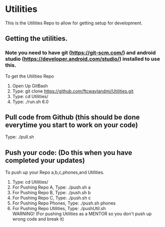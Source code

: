 # Utilities
This is the Utilities Repo to allow for getting setup for development.

## Getting the utilities.
### Note you need to have git (https://git-scm.com/) and android studio (https://developer.android.com/studio/) installed to use this.

To get the Utilities Repo 
1. Open Up GitBash
2. Type: git clone https://github.com/ftcwaylandmi/Utilities.git
3. Type: cd Utilities/
4. Type: ./run.sh 6.0

## Pull code from Github (this should be done everytime you start to work on your code)
Type: ./pull.sh

## Push your code: (Do this when you have completed your updates)
To push up your Repo a,b,c,phones,and Utilities.
1. Type: cd Utilities/
2. For Pushing Repo A, Type: ./push.sh a 
3. For Pushing Repo B, Type: ./push.sh b 
4. For Pushing Repo C, Type: ./push.sh c 
5. For Pushing Repo Phones, Type: ./push.sh phones 
6. For Pushing Repo Utilities, Type: ./pushUtil.sh  
WARNING! (For pushing Utilities as a MENTOR so you don't push up wrong code and break it)
